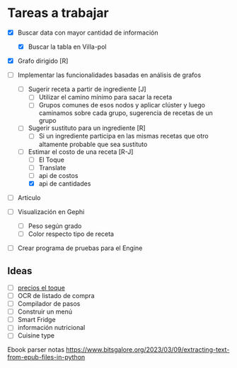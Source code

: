 # Tareas a trabajar 

- [x] Buscar data con mayor cantidad de información 

  - [x] Buscar la tabla en Villa-pol

- [x] Grafo dirigido [R]

- [ ] Implementar las funcionalidades basadas en análisis de grafos 

  - [ ] Sugerir receta a partir de ingrediente [J]
    - [ ] Utilizar el camino mínimo para sacar la receta 
    - [ ] Grupos comunes de esos nodos y aplicar clúster y luego caminamos sobre cada grupo, sugerencia de recetas de un grupo 
  - [ ] Sugerir sustituto para un ingrediente [R]
    - [ ] Si un ingrediente participa en las mismas recetas que otro altamente probable que sea sustituto
  - [ ] Estimar el costo de una receta [R-J]
    - [ ] El Toque
    - [ ] Translate 
    - [ ] api de costos
    - [x] api de cantidades

- [ ] Articulo 

- [ ] Visualización en Gephi 

  - [ ] Peso según grado 
  - [ ] Color respecto tipo de receta 

- [ ] Crear programa de pruebas para el Engine

## Ideas 

- [ ] [precios el toque](https://precio-alimentos.eltoque.com/)
- [ ] OCR de listado de compra 
- [ ] Compilador de pasos 
- [ ] Construir un menú 
- [ ] Smart Fridge
- [ ] información nutricional
- [ ] Cuisine type

Ebook parser notas
https://www.bitsgalore.org/2023/03/09/extracting-text-from-epub-files-in-python